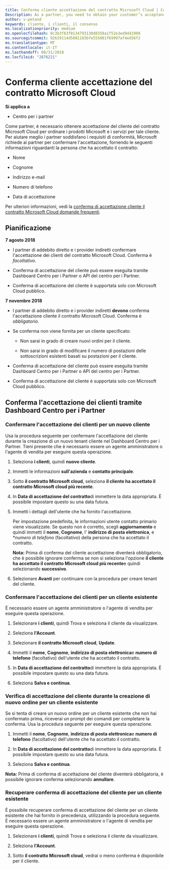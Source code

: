 ```yaml
---
title: Conferma cliente accettazione del contratto Microsoft Cloud | Centro per i partner
Description: As a partner, you need to obtain your customer’s acceptance of the Microsoft Cloud Agreement before you can order Microsoft products and services for that customer. To better help partners meet compliance requirements, Microsoft asks partners to confirm acceptance by providing certain details regarding the person who accepted the agreement.
author: v-petand
keywords: cliente, i clienti, il consenso
ms.localizationpriority: medium
ms.openlocfilehash: 0c3b3f63f0134793130d8358a1f52e3ed9d41908
ms.sourcegitcommit: 92629114d5081103bfe555081f69997af4ed56f2
ms.translationtype: MT
ms.contentlocale: it-IT
ms.lasthandoff: 08/31/2018
ms.locfileid: "2876221"
---
```

# <a name="confirm-customer-acceptance-of-the-microsoft-cloud-agreement"></a>Conferma cliente accettazione del contratto Microsoft Cloud

**Si applica a**
-  Centro per i partner

Come partner, è necessario ottenere accettazione del cliente del contratto Microsoft Cloud per ordinare i prodotti Microsoft e i servizi per tale cliente. Per aiutare meglio i partner soddisfano i requisiti di conformità, Microsoft richiede ai partner per confermare l'accettazione, fornendo le seguenti informazioni riguardanti la persona che ha accettato il contratto: 

-   Nome

-   Cognome

-   Indirizzo e-mail

-   Numero di telefono

-   Data di accettazione

Per ulteriori informazioni, vedi la [conferma di accettazione cliente il contratto Microsoft Cloud domande frequenti](https://docs.microsoft.com/en-us/partner-center/confirm-consent-faq).

## <a name="schedule"></a>Pianificazione

**7 agosto 2018**

-   I partner di addebito diretto e i provider indiretti confermare l'accettazione dei clienti del contratto Microsoft Cloud. Conferma è *facoltativo*.

-   Conferma di accettazione del cliente può essere eseguita tramite Dashboard Centro per i Partner o API del centro per i Partner.

-   Conferma di accettazione del cliente è supportata solo con Microsoft Cloud pubblico.


**7 novembre 2018**

-   I partner di addebito diretto e i provider indiretti **devono** conferma l'accettazione cliente il contratto Microsoft Cloud. Conferma è *obbligatorio*.

-   Se conferma non viene fornita per un cliente specificato:

    -   Non sarai in grado di creare nuovi ordini per il cliente.

    -   Non sarai in grado di modificare il numero di postazioni delle sottoscrizioni esistenti basati su postazioni per il cliente.

-   Conferma di accettazione del cliente può essere eseguita tramite Dashboard Centro per i Partner o API del centro per i Partner.

-   Conferma di accettazione del cliente è supportata solo con Microsoft Cloud pubblico.


## <a name="confirming-customer-acceptance-using-partner-center-dashboard"></a>Conferma l'accettazione dei clienti tramite Dashboard Centro per i Partner

### <a name="confirm-customer-acceptance-for-a-new-customer"></a>Confermare l'accettazione dei clienti per un nuovo cliente

Usa la procedura seguente per confermare l'accettazione del cliente durante la creazione di un nuovo tenant cliente nel Dashboard Centro per i Partner. Tieni presente che è necessario essere un agente amministratore o l'agente di vendita per eseguire questa operazione. 
1.  Seleziona **i clienti**, quindi **nuovo cliente**.

2.  Immetti le informazioni **sull'azienda** e **contatto principale**.

3.  Sotto **il contratto Microsoft cloud**, seleziona **il cliente ha accettato il contratto Microsoft cloud più recente**. 

4.  In **Data di accettazione del contratto**di immettere la data appropriata. È possibile impostare questo su una data futura.

5.  Immetti i dettagli dell'utente che ha fornito l'accettazione. 

    Per impostazione predefinita, le informazioni utente contatto primario viene visualizzate. Se questo non è corretto, scegli **aggiornamento** e quindi immetti il **nome**, **Cognome**, l' **indirizzo di posta elettronica**, e **numero di telefono* (facoltativo) della persona che ha accettato il contratto.

    **Nota:** Prima di conferma del cliente accettazione diventerà obbligatorio, che è possibile ignorare conferma se non si seleziona l'opzione **il cliente ha accettato il contratto Microsoft cloud più recente**e quindi selezionando **successivo**.

6.  Selezionare **Avanti** per continuare con la procedura per creare tenant del cliente.

### <a name="confirm-customer-acceptance-for-an-existing-customer"></a>Confermare l'accettazione dei clienti per un cliente esistente

È necessario essere un agente amministratore o l'agente di vendita per eseguire questa operazione. 

1.  Selezionare **i clienti**, quindi Trova e seleziona il cliente da visualizzare. 

2.  Seleziona **l'Account**.

3.  Selezionare **il contratto Microsoft cloud**, **Update**.

4.  Immetti il **nome**, **Cognome**, **indirizzo di posta elettronica**e **numero di telefono** (facoltativo) dell'utente che ha accettato il contratto.

5.  In **Data di accettazione del contratto**di immettere la data appropriata. È possibile impostare questo su una data futura.

6.  Seleziona **Salva e continua**.

### <a name="confirm-customer-acceptance-while-creating-new-order-for-an-existing-customer"></a>Verifica di accettazione del cliente durante la creazione di nuovo ordine per un cliente esistente

Se si tenta di creare un nuovo ordine per un cliente esistente che non hai confermato prima, riceverai un prompt dei comandi per completare la conferma. Usa la procedura seguente per eseguire questa operazione. 

1.  Immetti il **nome**, **Cognome**, **indirizzo di posta elettronica**e **numero di telefono** (facoltativo) dell'utente che ha accettato il contratto.

2.  In **Data di accettazione del contratto**di immettere la data appropriata. È possibile impostare questo su una data futura.

3.  Seleziona **Salva e continua**.

**Nota:** Prima di conferma di accettazione del cliente diventerà obbligatoria, è possibile ignorare conferma selezionando **annullare**.

### <a name="retrieve-confirmation-of-customer-acceptance-for-an-existing-customer"></a>Recuperare conferma di accettazione del cliente per un cliente esistente

È possibile recuperare conferma di accettazione del cliente per un cliente esistente che hai fornito in precedenza, utilizzando la procedura seguente. È necessario essere un agente amministratore o l'agente di vendita per eseguire questa operazione. 

1.  Selezionare **i clienti**, quindi Trova e seleziona il cliente da visualizzare. 

2.  Seleziona **l'Account**.

3.  Sotto **il contratto Microsoft cloud**, vedrai o meno conferma è disponibile per il cliente.

